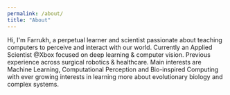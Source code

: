 ```yaml
---
permalink: /about/
title: "About"
---
```


Hi, I'm Farrukh, a perpetual learner and scientist passionate about teaching computers to perceive and interact with our world. Currently an Applied Scientist @Xbox focused on deep learning & computer vision. Previous experience across surgical robotics & healthcare. Main interests are Machine Learning, Computational Perception and Bio-inspired Computing with ever growing interests in learning more about evolutionary biology and complex systems.
